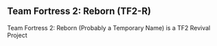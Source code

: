 ## Team Fortress 2: Reborn (TF2-R)

Team Fortress 2: Reborn (Probably a Temporary Name) is a TF2 Revival Project

